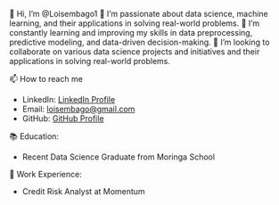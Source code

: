  👋 Hi, I’m @Loisembago1
 👀 I’m passionate about data science, machine learning, and their applications in solving real-world problems.
 🌱 I’m constantly learning and improving my skills in data preprocessing, predictive modeling, and data-driven decision-making.
 💞️ I’m looking to collaborate on various data science projects and initiatives and their applications in solving real-world problems.
  
 📫 How to reach me
- LinkedIn: [LinkedIn Profile](https://www.linkedin.com/in/loise-m-b43773b7/)
- Email: loisembago@gmail.com
- GitHub: [GitHub Profile](https://github.com/Loisembago1)
  
📚 Education:
- Recent Data Science Graduate from Moringa School
  
💼 Work Experience:
- Credit Risk Analyst at Momentum
  
<!---
🔧 Skills:

- Credit Risk Modeling
- Data Analysis and Visualization
- Machine Learning and Predictive Modeling
- Python, R, SQL
- Financial Data Analysis

📈 Check out my GitHub repositories for data science projects!

<!---
Loisembago1/Loisembago1 is a ✨ special ✨ repository because its `README.md` (this file) appears on your GitHub profile.
You can click the Preview link to take a look at my latest projects and contributions.
--->
